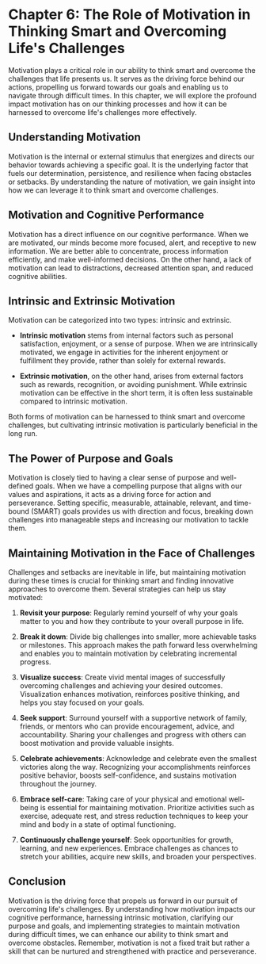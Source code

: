 Chapter 6: The Role of Motivation in Thinking Smart and Overcoming Life's Challenges
====================================================================================

Motivation plays a critical role in our ability to think smart and overcome the challenges that life presents us. It serves as the driving force behind our actions, propelling us forward towards our goals and enabling us to navigate through difficult times. In this chapter, we will explore the profound impact motivation has on our thinking processes and how it can be harnessed to overcome life's challenges more effectively.

**Understanding Motivation**
----------------------------

Motivation is the internal or external stimulus that energizes and directs our behavior towards achieving a specific goal. It is the underlying factor that fuels our determination, persistence, and resilience when facing obstacles or setbacks. By understanding the nature of motivation, we gain insight into how we can leverage it to think smart and overcome challenges.

**Motivation and Cognitive Performance**
----------------------------------------

Motivation has a direct influence on our cognitive performance. When we are motivated, our minds become more focused, alert, and receptive to new information. We are better able to concentrate, process information efficiently, and make well-informed decisions. On the other hand, a lack of motivation can lead to distractions, decreased attention span, and reduced cognitive abilities.

**Intrinsic and Extrinsic Motivation**
--------------------------------------

Motivation can be categorized into two types: intrinsic and extrinsic.

* **Intrinsic motivation** stems from internal factors such as personal satisfaction, enjoyment, or a sense of purpose. When we are intrinsically motivated, we engage in activities for the inherent enjoyment or fulfillment they provide, rather than solely for external rewards.

* **Extrinsic motivation**, on the other hand, arises from external factors such as rewards, recognition, or avoiding punishment. While extrinsic motivation can be effective in the short term, it is often less sustainable compared to intrinsic motivation.

Both forms of motivation can be harnessed to think smart and overcome challenges, but cultivating intrinsic motivation is particularly beneficial in the long run.

**The Power of Purpose and Goals**
----------------------------------

Motivation is closely tied to having a clear sense of purpose and well-defined goals. When we have a compelling purpose that aligns with our values and aspirations, it acts as a driving force for action and perseverance. Setting specific, measurable, attainable, relevant, and time-bound (SMART) goals provides us with direction and focus, breaking down challenges into manageable steps and increasing our motivation to tackle them.

**Maintaining Motivation in the Face of Challenges**
----------------------------------------------------

Challenges and setbacks are inevitable in life, but maintaining motivation during these times is crucial for thinking smart and finding innovative approaches to overcome them. Several strategies can help us stay motivated:

1. **Revisit your purpose**: Regularly remind yourself of why your goals matter to you and how they contribute to your overall purpose in life.

2. **Break it down**: Divide big challenges into smaller, more achievable tasks or milestones. This approach makes the path forward less overwhelming and enables you to maintain motivation by celebrating incremental progress.

3. **Visualize success**: Create vivid mental images of successfully overcoming challenges and achieving your desired outcomes. Visualization enhances motivation, reinforces positive thinking, and helps you stay focused on your goals.

4. **Seek support**: Surround yourself with a supportive network of family, friends, or mentors who can provide encouragement, advice, and accountability. Sharing your challenges and progress with others can boost motivation and provide valuable insights.

5. **Celebrate achievements**: Acknowledge and celebrate even the smallest victories along the way. Recognizing your accomplishments reinforces positive behavior, boosts self-confidence, and sustains motivation throughout the journey.

6. **Embrace self-care**: Taking care of your physical and emotional well-being is essential for maintaining motivation. Prioritize activities such as exercise, adequate rest, and stress reduction techniques to keep your mind and body in a state of optimal functioning.

7. **Continuously challenge yourself**: Seek opportunities for growth, learning, and new experiences. Embrace challenges as chances to stretch your abilities, acquire new skills, and broaden your perspectives.

**Conclusion**
--------------

Motivation is the driving force that propels us forward in our pursuit of overcoming life's challenges. By understanding how motivation impacts our cognitive performance, harnessing intrinsic motivation, clarifying our purpose and goals, and implementing strategies to maintain motivation during difficult times, we can enhance our ability to think smart and overcome obstacles. Remember, motivation is not a fixed trait but rather a skill that can be nurtured and strengthened with practice and perseverance.
